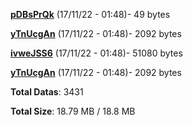 [**pDBsPrQk**](/data/pDBsPrQk.txt) (17/11/22 - 01:48)- 49 bytes

[**yTnUcgAn**](/data/yTnUcgAn.txt) (17/11/22 - 01:48)- 2092 bytes

[**ivweJSS6**](/data/ivweJSS6.txt) (17/11/22 - 01:48)- 51080 bytes

[**yTnUcgAn**](/data/yTnUcgAn.txt) (17/11/22 - 01:48)- 2092 bytes

**Total Datas**: 3431

**Total Size**: 18.79 MB / 18.8 MB